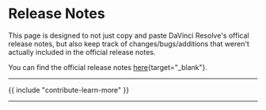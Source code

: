# Release Notes

This page is designed to not just copy and paste DaVinci Resolve's offical release notes, but also keep track of changes/bugs/additions that weren't actually included in the official release notes.

You can find the official release notes [here](https://www.blackmagicdesign.com/support/family/davinci-resolve-and-fusion){target="_blank"}.

---

{{ include "contribute-learn-more" }}

---